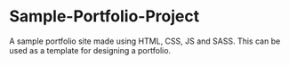 # Sample-Portfolio-Project
 A sample portfolio site made using HTML, CSS, JS and SASS.
 This can be used as a template for designing a portfolio.
